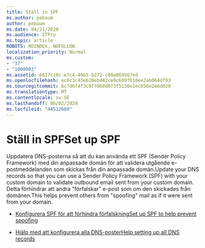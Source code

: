 ```yaml
---
title: Ställ in SPF
ms.author: pebaum
author: pebaum
ms.date: 04/21/2020
ms.audience: ITPro
ms.topic: article
ROBOTS: NOINDEX, NOFOLLOW
localization_priority: Normal
ms.custom:
- "37"
- "1000003"
ms.assetid: 6817c10c-e7c4-49b5-b272-c09a869567ed
ms.openlocfilehash: ec0c3c43eb28eb442ce9c699f610ee2ab064df93
ms.sourcegitcommit: bc7d6f4f3c9f7060d073f5130e1ec856e248d020
ms.translationtype: MT
ms.contentlocale: sv-SE
ms.lasthandoff: 06/02/2020
ms.locfileid: "44512680"
---
```

# <a name="set-up-spf"></a><span data-ttu-id="9987f-102">Ställ in SPF</span><span class="sxs-lookup"><span data-stu-id="9987f-102">Set up SPF</span></span>

<span data-ttu-id="9987f-103">Uppdatera DNS-posterna så att du kan använda ett SPF (Sender Policy Framework) med din anpassade domän för att validera utgående e-postmeddelanden som skickas från din anpassade domän.</span><span class="sxs-lookup"><span data-stu-id="9987f-103">Update your DNS records so that you can use a Sender Policy Framework (SPF) with your custom domain to validate outbound email sent from your custom domain.</span></span> <span data-ttu-id="9987f-104">Detta förhindrar att andra "förfalskar" e-post som om den skickades från domänen.</span><span class="sxs-lookup"><span data-stu-id="9987f-104">This helps prevent others from "spoofing" mail as if it were sent from your domain.</span></span>
  
- [<span data-ttu-id="9987f-105">Konfigurera SPF för att förhindra förfalskning</span><span class="sxs-lookup"><span data-stu-id="9987f-105">Set up SPF to help prevent spoofing</span></span>](https://docs.microsoft.com/microsoft-365/security/office-365-security/set-up-spf-in-office-365-to-help-prevent-spoofing)

- [<span data-ttu-id="9987f-106">Hjälp med att konfigurera alla DNS-poster</span><span class="sxs-lookup"><span data-stu-id="9987f-106">Help setting up all DNS records</span></span>](https://docs.microsoft.com/microsoft-365/admin/get-help-with-domains/create-dns-records-at-any-dns-hosting-provider)
